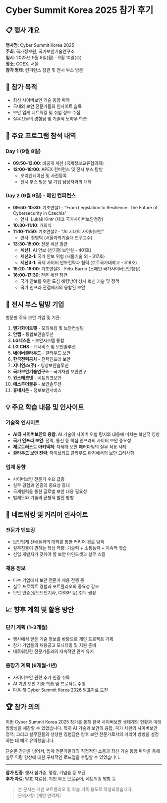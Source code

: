 # Cyber Summit Korea 2025 참가 후기

## 📋 행사 개요

**행사명**: Cyber Summit Korea 2025  
**주최**: 국가정보원, 국가보안기술연구소  
**일시**: 2025년 9월 8일(월) - 9월 10일(수)  
**장소**: COEX, 서울  
**참가 형태**: 컨퍼런스 참관 및 전시 부스 방문

## 🎯 참가 목적

- 최신 사이버보안 기술 동향 파악
- 국내외 보안 전문가들의 인사이트 습득
- 보안 업계 네트워킹 및 취업 정보 수집
- 실무진들의 경험담 및 기술적 노하우 학습

## 📅 주요 프로그램 참석 내역

### Day 1 (9월 8일)
- **09:50-12:00**: 비공개 세션 (국제정보교류협의회)
- **12:00-18:00**: APEX 컨퍼런스 및 전시 부스 탐방
  - 오리엔테이션 및 사전등록
  - 전시 부스 방문 및 기업 담당자와의 대화

### Day 2 (9월 9일) - 메인 컨퍼런스
- **09:50-10:30**: 기조연설1 - "From Legislation to Resilience: The Future of Cybersecurity in Czechia"
  - 연사: Lukáš Kintr (체코 국가사이버보안청장)
- **10:30-11:10**: 개회식
- **11:10-11:50**: 기조연설2 - "AI 시대의 사이버보안"
  - 연사: 정병덕 (서울과학기술대 연구교수)
- **13:30-15:00**: 전문 세션 참관
  - **세션1**: AI 안보 (산기평 보안실 - 401호)
  - **세션2-1**: 국가 안보 위협 (새롬기술 외 - 317호)
  - **세션3-1**: 국제 사이버 안보전략과 협력 (호주국가대학교 - 318호)
- **15:20-16:00**: 기조연설3 - Félix Barrio (스페인 국가사이버보안청장)
- **16:00-17:30**: 전문 세션 참관
  - 국가 안보를 위한 도심 해킹방어 상시 혁신 기술 및 정책
  - 국가 인프라 관점에서의 융합된 보안

## 🏢 전시 부스 탐방 기업

방문한 주요 보안 기업 및 기관:

1. **엔가화이트햇** - 모의해킹 및 보안컨설팅
2. **안랩** - 통합보안솔루션 
3. **LG네스원** - 보안시스템 통합
4. **LG CNS** - IT서비스 및 보안솔루션
5. **네이버클라우드** - 클라우드 보안
6. **한국전력공사** - 전력인프라 보안
7. **지니언스(주)** - 영상보안솔루션
8. **국가보안기술연구소** - 국가차원 보안연구
9. **윈스테크넷** - 네트워크보안
10. **에스투더블유** - 보안솔루션
11. **휴네시온** - 정보보안서비스

## 💡 주요 학습 내용 및 인사이트

### 기술적 인사이트
- **AI와 사이버보안의 융합**: AI 기술이 사이버 위협 탐지와 대응에 미치는 혁신적 영향
- **국가 인프라 보안**: 전력, 통신 등 핵심 인프라의 사이버 보안 중요성
- **제로트러스트 아키텍처**: 차세대 보안 패러다임의 실무 적용 사례
- **클라우드 보안 전략**: 하이브리드 클라우드 환경에서의 보안 고려사항

### 업계 동향
- 사이버보안 전문가 수요 급증
- 실무 경험과 인증의 중요성 증대
- 국제협력을 통한 글로벌 보안 대응 필요성
- 법제도와 기술의 균형적 발전 방향

## 🔗 네트워킹 및 커리어 인사이트

### 전문가 멘토링
- 보안업계 선배들과의 대화를 통한 커리어 경로 탐색
- 실무진들이 권하는 핵심 역량: 기술력 + 소통능력 + 지속적 학습
- 신입 개발자가 갖춰야 할 보안 마인드셋과 실무 스킬

### 채용 정보
- 다수 기업에서 보안 전문가 채용 진행 중
- 실무 프로젝트 경험과 포트폴리오의 중요성 강조
- 보안 인증(정보보안기사, CISSP 등) 취득 권장

## 📈 향후 계획 및 활용 방안

### 단기 계획 (1-3개월)
- 행사에서 얻은 기술 정보를 바탕으로 개인 프로젝트 기획
- 참가 기업들의 채용공고 모니터링 및 지원 준비
- 네트워킹한 전문가들과의 지속적인 관계 유지

### 중장기 계획 (6개월-1년)
- 사이버보안 관련 추가 인증 취득
- AI 기반 보안 기술 학습 및 프로젝트 수행
- 다음 해 Cyber Summit Korea 2026 발표자로 도전

## 🏆 참가 의의

이번 Cyber Summit Korea 2025 참가를 통해 한국 사이버보안 생태계의 현황과 미래 방향성을 체감할 수 있었습니다. 특히 AI 기술과 보안의 융합, 국가 차원의 사이버보안 정책, 그리고 실무진들의 생생한 경험담은 향후 보안 전문가로서의 커리어 방향을 설정하는 데 매우 유익했습니다.

단순한 참관을 넘어서, 업계 전문가들과의 직접적인 소통과 최신 기술 동향 파악을 통해 실무 역량 향상에 대한 구체적인 로드맵을 수립할 수 있었습니다.

---

**참가 인증**: 행사 참가증, 명찰, 기념품 등 보관  
**추가 자료**: 발표 자료집, 기업 부스 브로슈어, 네트워킹 명함 등

> 본 문서는 개인 포트폴리오 및 학습 기록 용도로 작성되었습니다.  
> 문의사항: [개인 연락처]
